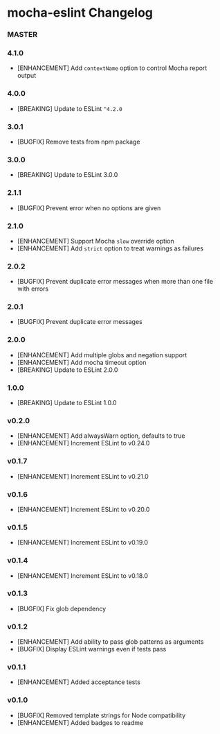 # mocha-eslint Changelog

### MASTER

### 4.1.0
* [ENHANCEMENT] Add `contextName` option to control Mocha report output

### 4.0.0
* [BREAKING] Update to ESLint `^4.2.0`

### 3.0.1
* [BUGFIX] Remove tests from npm package

### 3.0.0
* [BREAKING] Update to ESLint 3.0.0

### 2.1.1
* [BUGFIX] Prevent error when no options are given

### 2.1.0
* [ENHANCEMENT] Support Mocha `slow` override option
* [ENHANCEMENT] Add `strict` option to treat warnings as failures

### 2.0.2
* [BUGFIX] Prevent duplicate error messages when more than one file with errors

### 2.0.1
* [BUGFIX] Prevent duplicate error messages

### 2.0.0
* [ENHANCEMENT] Add multiple globs and negation support
* [ENHANCEMENT] Add mocha timeout option
* [BREAKING] Update to ESLint 2.0.0

### 1.0.0
* [BREAKING] Update to ESLint 1.0.0

### v0.2.0
* [ENHANCEMENT] Add alwaysWarn option, defaults to true
* [ENHANCEMENT] Increment ESLint to v0.24.0

### v0.1.7
* [ENHANCEMENT] Increment ESLint to v0.21.0

### v0.1.6
* [ENHANCEMENT] Increment ESLint to v0.20.0

### v0.1.5
* [ENHANCEMENT] Increment ESLint to v0.19.0

### v0.1.4
* [ENHANCEMENT] Increment ESLint to v0.18.0

### v0.1.3
* [BUGFIX] Fix glob dependency

### v0.1.2
* [ENHANCEMENT] Add ability to pass glob patterns as arguments
* [BUGFIX] Display ESLint warnings even if tests pass

### v0.1.1
* [ENHANCEMENT] Added acceptance tests

### v0.1.0
* [BUGFIX] Removed template strings for Node compatibility
* [ENHANCEMENT] Added badges to readme
